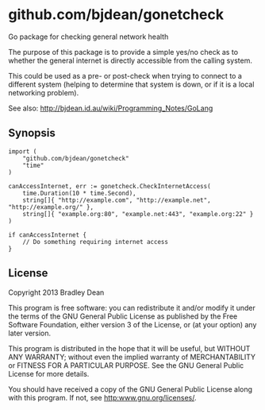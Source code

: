 github.com/bjdean/gonetcheck
============================

Go package for checking general network health

The purpose of this package is to provide a simple yes/no check as to
whether the general internet is directly accessible from the calling
system.

This could be used as a pre- or post-check when trying to connect to
a different system (helping to determine that system is down, or if
it is a local networking problem).

See also: http://bjdean.id.au/wiki/Programming_Notes/GoLang

Synopsis
--------

	import (
		"github.com/bjdean/gonetcheck"
		"time"
	)
	
	canAccessInternet, err := gonetcheck.CheckInternetAccess(
		time.Duration(10 * time.Second),
		string[]{ "http://example.com", "http://example.net", "http://example.org/" },
		string[]{ "example.org:80", "example.net:443", "example.org:22" } )
	
	if canAccessInternet {
		// Do something requiring internet access
	}


License
-------

Copyright 2013 Bradley Dean

This program is free software: you can redistribute it and/or modify
it under the terms of the GNU General Public License as published by
the Free Software Foundation, either version 3 of the License, or
(at your option) any later version.

This program is distributed in the hope that it will be useful,
but WITHOUT ANY WARRANTY; without even the implied warranty of
MERCHANTABILITY or FITNESS FOR A PARTICULAR PURPOSE.  See the
GNU General Public License for more details.

You should have received a copy of the GNU General Public License
along with this program.  If not, see <http:www.gnu.org/licenses/>.

